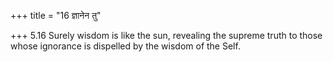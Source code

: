+++
title = "16 ज्ञानेन तु"

+++
5.16 Surely wisdom is like the sun, revealing the supreme truth to those
whose ignorance is dispelled by the wisdom of the Self.
